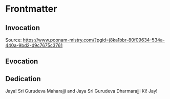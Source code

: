 # Frontmatter #

## Invocation ## 

Source: https://www.poonam-mistry.com/?pgid=j8ka1bbr-80f09634-534a-440a-9bd2-d9c7675c3761

## Evocation ##


## Dedication ##

Jaya! Sri Gurudeva Maharajji and Jaya Sri Gurudeva Dharmarajji Ki! Jay!
